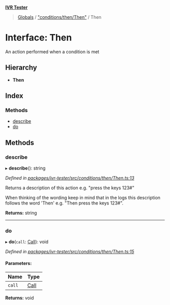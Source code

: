 **[IVR Tester](../README.md)**

> [Globals](../README.md) / ["conditions/then/Then"](../modules/_conditions_then_then_.md) / Then

# Interface: Then

An action performed when a condition is met

## Hierarchy

* **Then**

## Index

### Methods

* [describe](_conditions_then_then_.then.md#describe)
* [do](_conditions_then_then_.then.md#do)

## Methods

### describe

▸ **describe**(): string

*Defined in [packages/ivr-tester/src/conditions/then/Then.ts:13](https://github.com/SketchingDev/ivr-tester/blob/a93dd5f/packages/ivr-tester/src/conditions/then/Then.ts#L13)*

Returns a description of this action e.g. "press the keys 123#"

When thinking of the wording keep in mind that in the logs this
description follows the word 'Then' e.g. "Then press the keys 123#".

**Returns:** string

___

### do

▸ **do**(`call`: [Call](_handlers_inorder_.call.md)): void

*Defined in [packages/ivr-tester/src/conditions/then/Then.ts:15](https://github.com/SketchingDev/ivr-tester/blob/a93dd5f/packages/ivr-tester/src/conditions/then/Then.ts#L15)*

#### Parameters:

Name | Type |
------ | ------ |
`call` | [Call](_handlers_inorder_.call.md) |

**Returns:** void
